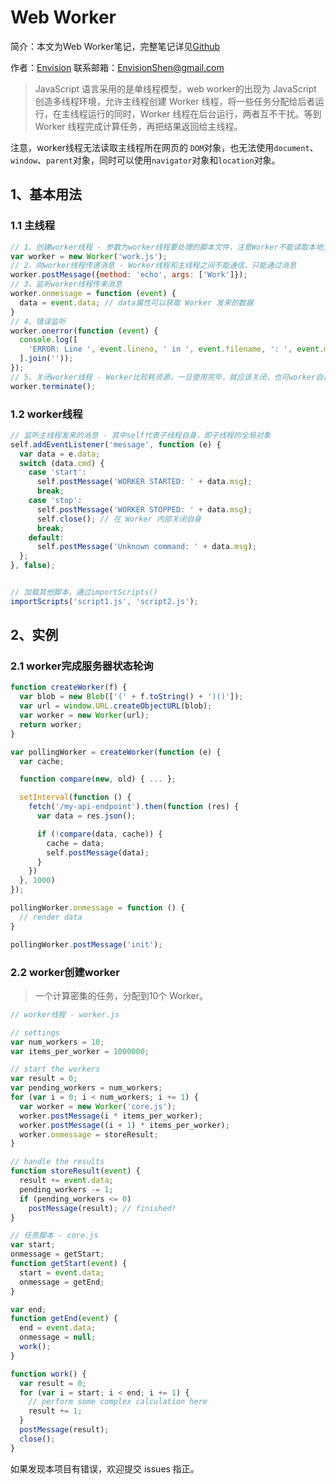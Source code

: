 # Web Worker

简介：本文为Web Worker笔记，完整笔记详见[Github](https://github.com/MrEnvision/Front-end_learning_notes)

作者：[Envision](https://github.com/MrEnvision) 联系邮箱：[EnvisionShen@gmail.com](mailto:EnvisionShen@gmail.com)

> JavaScript 语言采用的是单线程模型，web worker的出现为 JavaScript 创造多线程环境，允许主线程创建 Worker 线程，将一些任务分配给后者运行，在主线程运行的同时，Worker 线程在后台运行，两者互不干扰。等到 Worker 线程完成计算任务，再把结果返回给主线程。

注意，worker线程无法读取主线程所在网页的 `DOM`对象，也无法使用`document`、`window`、`parent`对象，同时可以使用`navigator`对象和`location`对象。

## 1、基本用法

### 1.1 主线程

```javascript
// 1、创建worker线程 - 参数为worker线程要处理的脚本文件，注意Worker不能读取本地文件，脚本必须来自网络
var worker = new Worker('work.js'); 
// 2、向worker线程传递消息 - Worker线程和主线程之间不能通信，只能通过消息
worker.postMessage({method: 'echo', args: ['Work']});
// 3、监听worker线程传来消息
worker.onmessage = function (event) {
  data = event.data; // data属性可以获取 Worker 发来的数据
}
// 4、错误监听
worker.onerror(function (event) {
  console.log([
    'ERROR: Line ', event.lineno, ' in ', event.filename, ': ', event.message
  ].join(''));
});
// 5、关闭worker线程 - Worker比较耗资源，一旦使用完毕，就应该关闭，也可worker自己关闭，见下文
worker.terminate();
```

### 1.2 worker线程

```javascript
// 监听主线程发来的消息 - 其中self代表子线程自身，即子线程的全局对象
self.addEventListener('message', function (e) {
  var data = e.data;
  switch (data.cmd) {
    case 'start':
      self.postMessage('WORKER STARTED: ' + data.msg);
      break;
    case 'stop':
      self.postMessage('WORKER STOPPED: ' + data.msg);
      self.close(); // 在 Worker 内部关闭自身
      break;
    default:
      self.postMessage('Unknown command: ' + data.msg);
  };
}, false);


// 加载其他脚本，通过importScripts()
importScripts('script1.js', 'script2.js');
```

## 2、实例

### 2.1 worker完成服务器状态轮询

```javascript
function createWorker(f) {
  var blob = new Blob(['(' + f.toString() + ')()']);
  var url = window.URL.createObjectURL(blob);
  var worker = new Worker(url);
  return worker;
}

var pollingWorker = createWorker(function (e) {
  var cache;

  function compare(new, old) { ... };

  setInterval(function () {
    fetch('/my-api-endpoint').then(function (res) {
      var data = res.json();

      if (!compare(data, cache)) {
        cache = data;
        self.postMessage(data);
      }
    })
  }, 1000)
});

pollingWorker.onmessage = function () {
  // render data
}

pollingWorker.postMessage('init');
```

### 2.2 worker创建worker

> 一个计算密集的任务，分配到10个 Worker。

```javascript
// worker线程 - worker.js

// settings
var num_workers = 10;
var items_per_worker = 1000000;

// start the workers
var result = 0;
var pending_workers = num_workers;
for (var i = 0; i < num_workers; i += 1) {
  var worker = new Worker('core.js');
  worker.postMessage(i * items_per_worker);
  worker.postMessage((i + 1) * items_per_worker);
  worker.onmessage = storeResult;
}

// handle the results
function storeResult(event) {
  result += event.data;
  pending_workers -= 1;
  if (pending_workers <= 0)
    postMessage(result); // finished!
}
```

```javascript
// 任务脚本 - core.js
var start;
onmessage = getStart;
function getStart(event) {
  start = event.data;
  onmessage = getEnd;
}

var end;
function getEnd(event) {
  end = event.data;
  onmessage = null;
  work();
}

function work() {
  var result = 0;
  for (var i = start; i < end; i += 1) {
    // perform some complex calculation here
    result += 1;
  }
  postMessage(result);
  close();
}
```

如果发现本项目有错误，欢迎提交 issues 指正。


